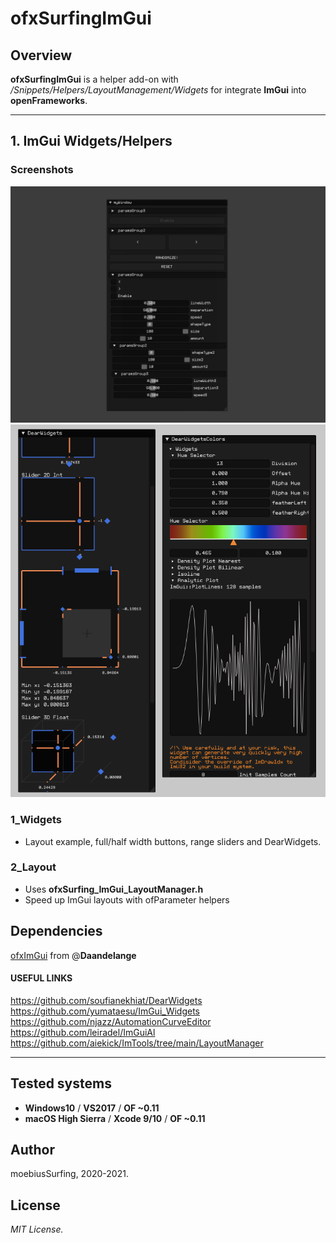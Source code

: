 ofxSurfingImGui
=============================

## Overview
**ofxSurfingImGui** is a helper add-on with _/Snippets/Helpers/LayoutManagement/Widgets_ for integrate **ImGui** into **openFrameworks**.

---------------

## 1. ImGui Widgets/Helpers

### Screenshots

![image](/docs/1_Widgets.jpg?raw=true "image")  
![image](/docs/2_Layouts.PNG?raw=true "image")  

### 1_Widgets
* Layout example, full/half width buttons, range sliders and DearWidgets. 

### 2_Layout
* Uses **ofxSurfing_ImGui_LayoutManager.h**  
* Speed up ImGui layouts with ofParameter helpers  

## Dependencies
[ofxImGui](https://github.com/Daandelange/ofxImGui/tree/ofParameters-Helpers-Test) from @**Daandelange**  

#### USEFUL LINKS
https://github.com/soufianekhiat/DearWidgets  
https://github.com/yumataesu/ImGui_Widgets  
https://github.com/njazz/AutomationCurveEditor  
https://github.com/leiradel/ImGuiAl  
https://github.com/aiekick/ImTools/tree/main/LayoutManager  

---------------

## Tested systems
- **Windows10** / **VS2017** / **OF ~0.11**
- **macOS High Sierra** / **Xcode 9/10** / **OF ~0.11**

## Author
moebiusSurfing, 2020-2021. 

## License
*MIT License.*